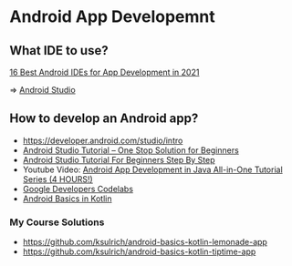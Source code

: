 # Android App Developemnt

## What IDE to use?

[16 Best Android IDEs for App Development in 2021](https://selectedfirms.co/blog/best-android-ides-for-app-development)

=> [Android Studio](https://developer.android.com/studio)

## How to develop an Android app?

* <https://developer.android.com/studio/intro>
* [Android Studio Tutorial – One Stop Solution for Beginners](https://www.edureka.co/blog/android-studio-tutorial/)
* [Android Studio Tutorial For Beginners Step By Step](https://abhiandroid.com/androidstudio/)
* Youtube Video: [Android App Development in Java All-in-One Tutorial Series (4 HOURS!)](https://www.youtube.com/watch?v=tZvjSl9dswg)
* [Google Developers Codelabs](https://codelabs.developers.google.com/?cat=android)
* [Android Basics in Kotlin](https://developer.android.com/courses/android-basics-kotlin/course)

### My Course Solutions

* <https://github.com/ksulrich/android-basics-kotlin-lemonade-app>
* <https://github.com/ksulrich/android-basics-kotlin-tiptime-app>
